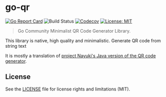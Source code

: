 # go-qr
[![Go Report Card](https://goreportcard.com/badge/github.com/piglig/go-qr)](https://goreportcard.com/report/github.com/piglig/go-qr)
![Build Status](https://github.com/piglig/go-qr/actions/workflows/go.yml/badge.svg)
[![Codecov](https://img.shields.io/codecov/c/github/piglig/go-qr)](https://app.codecov.io/github/piglig/go-qr)
[![License: MIT](https://img.shields.io/badge/license-MIT-green.svg)](https://opensource.org/licenses/MIT)

> Go Community Minimalist QR Code Generator Library.

This library is native, high quality and minimalistic. Generate QR code from string text
 
It is mostly a translation of [project Nayuki's Java version of the QR code generator](https://www.nayuki.io/page/qr-code-generator-library).

## License
See the [LICENSE](LICENSE) file for license rights and limitations (MIT).